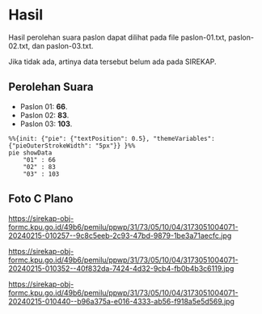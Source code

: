 # Hasil

Hasil perolehan suara paslon dapat dilihat pada file paslon-01.txt, paslon-02.txt, dan paslon-03.txt.

Jika tidak ada, artinya data tersebut belum ada pada SIREKAP.

## Perolehan Suara

 * Paslon 01: **66**.
 * Paslon 02: **83**.
 * Paslon 03: **103**.

```mermaid
%%{init: {"pie": {"textPosition": 0.5}, "themeVariables": {"pieOuterStrokeWidth": "5px"}} }%%
pie showData
    "01" : 66
    "02" : 83
    "03" : 103
```
## Foto C Plano

https://sirekap-obj-formc.kpu.go.id/49b6/pemilu/ppwp/31/73/05/10/04/3173051004071-20240215-010257--9c8c5eeb-2c93-47bd-9879-1be3a71aecfc.jpg

https://sirekap-obj-formc.kpu.go.id/49b6/pemilu/ppwp/31/73/05/10/04/3173051004071-20240215-010352--40f832da-7424-4d32-9cb4-fb0b4b3c6119.jpg

https://sirekap-obj-formc.kpu.go.id/49b6/pemilu/ppwp/31/73/05/10/04/3173051004071-20240215-010440--b96a375a-e016-4333-ab56-f918a5e5d569.jpg

